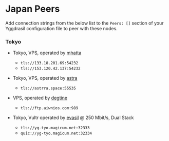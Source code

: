 # Japan Peers

Add connection strings from the below list to the `Peers: []` section of your
Yggdrasil configuration file to peer with these nodes.

### Tokyo

* Tokyo, VPS, operated by [mhatta](https://github.com/mhatta)
  * `tls://133.18.201.69:54232`
  * `tls://153.120.42.137:54232`
 
* Tokyo, VPS, operated by [astra](https://github.com/astrrra)
  *  `tls://astrra.space:55535`

* VPS, operated by [degtine](https://github.com/degtine)
  * `tls://ftp.aiwnios.com:989`

* Tokyo, Vultr operated by [evasil](https://matrix.to/#/@elias:illan.co) @ 250 Mbit/s, Dual Stack
  * `tls://yg-tyo.magicum.net:32333`
  * `quic://yg-tyo.magicum.net:32334`

